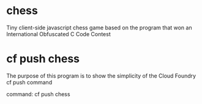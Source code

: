 # chess
Tiny client-side javascript chess game based on the program that won an International Obfuscated C Code Contest

# cf push chess
The purpose of this program is to show the simplicity of the Cloud Foundry cf push command

command:   cf push chess

